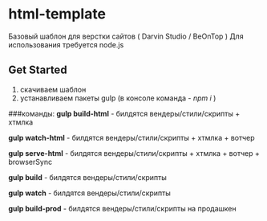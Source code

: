 # html-template

Базовый шаблон для верстки сайтов ( Darvin Studio / BeOnTop )
Для использования требуется node.js

## Get Started

1. cкачиваем шаблон
2. устанавливаем пакеты gulp (в консоле команда - *npm i* )

###команды:
**gulp build-html** - билдятся вендеры/стили/скрипты + хтмлка

**gulp watch-html** - билдятся вендеры/стили/скрипты + хтмлка + вотчер

**gulp serve-html** - билдятся вендеры/стили/скрипты + хтмлка + вотчер + browserSync

**gulp build**      - билдятся вендеры/стили/скрипты

**gulp watch**      - билдятся вендеры/стили/скрипты

**gulp build-prod** - билдятся вендеры/стили/скрипты на продашкен

